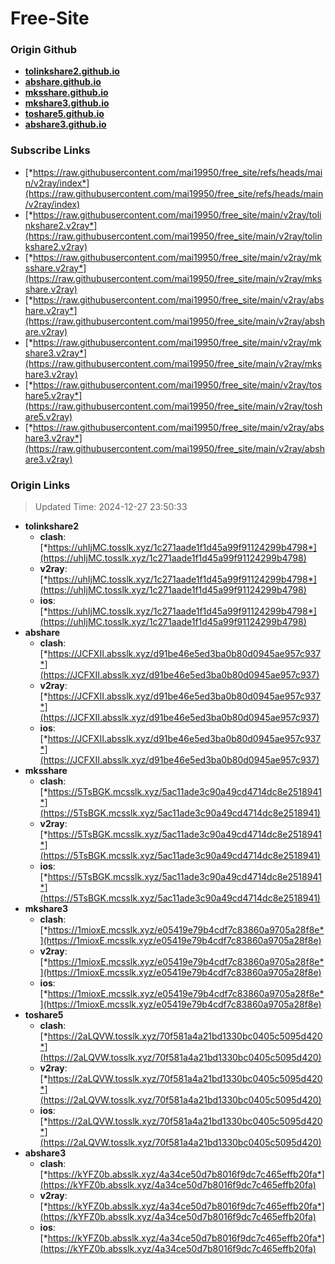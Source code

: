 # Free-Site

### Origin Github

- [**tolinkshare2.github.io**](https://github.com/tolinkshare2/tolinkshare2.github.io)
- [**abshare.github.io**](https://github.com/abshare/abshare.github.io)
- [**mksshare.github.io**](https://github.com/mksshare/mksshare.github.io)
- [**mkshare3.github.io**](https://github.com/mkshare3/mkshare3.github.io)
- [**toshare5.github.io**](https://github.com/toshare5/toshare5.github.io)
- [**abshare3.github.io**](https://github.com/abshare3/abshare3.github.io)

### Subscribe Links

- [*https://raw.githubusercontent.com/mai19950/free_site/refs/heads/main/v2ray/index*](https://raw.githubusercontent.com/mai19950/free_site/refs/heads/main/v2ray/index)
- [*https://raw.githubusercontent.com/mai19950/free_site/main/v2ray/tolinkshare2.v2ray*](https://raw.githubusercontent.com/mai19950/free_site/main/v2ray/tolinkshare2.v2ray)
- [*https://raw.githubusercontent.com/mai19950/free_site/main/v2ray/mksshare.v2ray*](https://raw.githubusercontent.com/mai19950/free_site/main/v2ray/mksshare.v2ray)
- [*https://raw.githubusercontent.com/mai19950/free_site/main/v2ray/abshare.v2ray*](https://raw.githubusercontent.com/mai19950/free_site/main/v2ray/abshare.v2ray)
- [*https://raw.githubusercontent.com/mai19950/free_site/main/v2ray/mkshare3.v2ray*](https://raw.githubusercontent.com/mai19950/free_site/main/v2ray/mkshare3.v2ray)
- [*https://raw.githubusercontent.com/mai19950/free_site/main/v2ray/toshare5.v2ray*](https://raw.githubusercontent.com/mai19950/free_site/main/v2ray/toshare5.v2ray)
- [*https://raw.githubusercontent.com/mai19950/free_site/main/v2ray/abshare3.v2ray*](https://raw.githubusercontent.com/mai19950/free_site/main/v2ray/abshare3.v2ray)

### Origin Links

> Updated Time: 2024-12-27 23:50:33

- **tolinkshare2**
  - **clash**: [*https://uhIjMC.tosslk.xyz/1c271aade1f1d45a99f91124299b4798*](https://uhIjMC.tosslk.xyz/1c271aade1f1d45a99f91124299b4798)
  - **v2ray**: [*https://uhIjMC.tosslk.xyz/1c271aade1f1d45a99f91124299b4798*](https://uhIjMC.tosslk.xyz/1c271aade1f1d45a99f91124299b4798)
  - **ios**: [*https://uhIjMC.tosslk.xyz/1c271aade1f1d45a99f91124299b4798*](https://uhIjMC.tosslk.xyz/1c271aade1f1d45a99f91124299b4798)
- **abshare**
  - **clash**: [*https://JCFXII.absslk.xyz/d91be46e5ed3ba0b80d0945ae957c937*](https://JCFXII.absslk.xyz/d91be46e5ed3ba0b80d0945ae957c937)
  - **v2ray**: [*https://JCFXII.absslk.xyz/d91be46e5ed3ba0b80d0945ae957c937*](https://JCFXII.absslk.xyz/d91be46e5ed3ba0b80d0945ae957c937)
  - **ios**: [*https://JCFXII.absslk.xyz/d91be46e5ed3ba0b80d0945ae957c937*](https://JCFXII.absslk.xyz/d91be46e5ed3ba0b80d0945ae957c937)
- **mksshare**
  - **clash**: [*https://5TsBGK.mcsslk.xyz/5ac11ade3c90a49cd4714dc8e2518941*](https://5TsBGK.mcsslk.xyz/5ac11ade3c90a49cd4714dc8e2518941)
  - **v2ray**: [*https://5TsBGK.mcsslk.xyz/5ac11ade3c90a49cd4714dc8e2518941*](https://5TsBGK.mcsslk.xyz/5ac11ade3c90a49cd4714dc8e2518941)
  - **ios**: [*https://5TsBGK.mcsslk.xyz/5ac11ade3c90a49cd4714dc8e2518941*](https://5TsBGK.mcsslk.xyz/5ac11ade3c90a49cd4714dc8e2518941)
- **mkshare3**
  - **clash**: [*https://1mioxE.mcsslk.xyz/e05419e79b4cdf7c83860a9705a28f8e*](https://1mioxE.mcsslk.xyz/e05419e79b4cdf7c83860a9705a28f8e)
  - **v2ray**: [*https://1mioxE.mcsslk.xyz/e05419e79b4cdf7c83860a9705a28f8e*](https://1mioxE.mcsslk.xyz/e05419e79b4cdf7c83860a9705a28f8e)
  - **ios**: [*https://1mioxE.mcsslk.xyz/e05419e79b4cdf7c83860a9705a28f8e*](https://1mioxE.mcsslk.xyz/e05419e79b4cdf7c83860a9705a28f8e)
- **toshare5**
  - **clash**: [*https://2aLQVW.tosslk.xyz/70f581a4a21bd1330bc0405c5095d420*](https://2aLQVW.tosslk.xyz/70f581a4a21bd1330bc0405c5095d420)
  - **v2ray**: [*https://2aLQVW.tosslk.xyz/70f581a4a21bd1330bc0405c5095d420*](https://2aLQVW.tosslk.xyz/70f581a4a21bd1330bc0405c5095d420)
  - **ios**: [*https://2aLQVW.tosslk.xyz/70f581a4a21bd1330bc0405c5095d420*](https://2aLQVW.tosslk.xyz/70f581a4a21bd1330bc0405c5095d420)
- **abshare3**
  - **clash**: [*https://kYFZ0b.absslk.xyz/4a34ce50d7b8016f9dc7c465effb20fa*](https://kYFZ0b.absslk.xyz/4a34ce50d7b8016f9dc7c465effb20fa)
  - **v2ray**: [*https://kYFZ0b.absslk.xyz/4a34ce50d7b8016f9dc7c465effb20fa*](https://kYFZ0b.absslk.xyz/4a34ce50d7b8016f9dc7c465effb20fa)
  - **ios**: [*https://kYFZ0b.absslk.xyz/4a34ce50d7b8016f9dc7c465effb20fa*](https://kYFZ0b.absslk.xyz/4a34ce50d7b8016f9dc7c465effb20fa)
